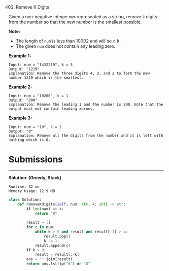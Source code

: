 402. Remove K Digits

Given a non-negative integer `num` represented as a string, remove `k` digits from the number so that the new number is the smallest possible.

**Note:**

* The length of `num` is less than 10002 and will be ≥ k.
* The given `num` does not contain any leading zero.

**Example 1:**
```
Input: num = "1432219", k = 3
Output: "1219"
Explanation: Remove the three digits 4, 3, and 2 to form the new number 1219 which is the smallest.
```

**Example 2:**
```
Input: num = "10200", k = 1
Output: "200"
Explanation: Remove the leading 1 and the number is 200. Note that the output must not contain leading zeroes.
```

**Example 3:**
```
Input: num = "10", k = 2
Output: "0"
Explanation: Remove all the digits from the number and it is left with nothing which is 0.
```

# Submissions
---
**Solution: (Greedy, Stack)**
```
Runtime: 32 ms
Memory Usage: 12.9 MB
```
```python
class Solution:
    def removeKdigits(self, num: str, k: int) -> str:
        if len(num) == k:
            return "0"
        
        result = []
        for c in num:
            while k > 0 and result and result[-1] > c:
                result.pop()
                k -= 1
            result.append(c)
        if k > 0:
            result = result[:-k]
        ans = "".join(result)
        return ans.lstrip("0") or "0"
```